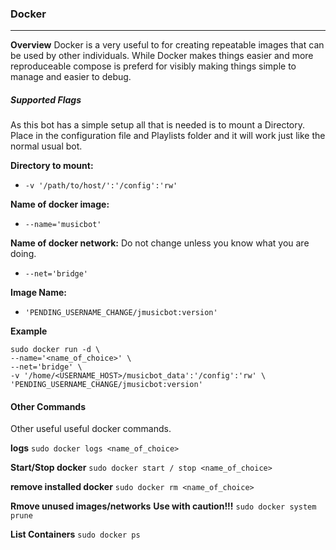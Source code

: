 ### Docker
___
**Overview**
Docker is a very useful to for creating repeatable images that can be used by other individuals. While Docker makes things easier and more reproduceable compose is preferd for visibly making things simple to manage and easier to debug.  

##### Supported Flags

As this bot has a simple setup all that is needed is to mount a Directory. Place in the configuration file and Playlists folder and it will work just like the normal usual bot.  

**Directory to mount:**
* `-v '/path/to/host/':'/config':'rw'` 

**Name of docker image:**
* `--name='musicbot'`

**Name of docker network:** 
Do not change unless you know what you are doing.
* `--net='bridge'`

**Image Name:**
* `'PENDING_USERNAME_CHANGE/jmusicbot:version'`

**Example**

    sudo docker run -d \
    --name='<name_of_choice>' \
    --net='bridge' \
    -v '/home/<USERNAME_HOST>/musicbot_data':'/config':'rw' \
    'PENDING_USERNAME_CHANGE/jmusicbot:version'

#### Other Commands
Other useful useful docker commands.

**logs**
`sudo docker logs <name_of_choice>`

**Start/Stop docker**
`sudo docker start / stop <name_of_choice>`

**remove installed docker**
`sudo docker rm <name_of_choice>`

**Rmove unused images/networks**
**Use with caution!!!**
`sudo docker system prune`

**List Containers**
`sudo docker ps`